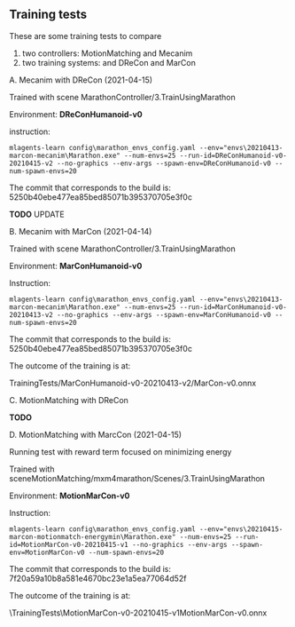 

## Training tests 

These are some training tests to compare 

1. two controllers: MotionMatching and Mecanim
2. two training systems: and DReCon and MarCon



A.  Mecanim with DReCon (2021-04-15)



Trained with scene MarathonController/3.TrainUsingMarathon

Environment: **DReConHumanoid-v0**

instruction:

```shell
mlagents-learn config\marathon_envs_config.yaml --env="envs\20210413-marcon-mecanim\Marathon.exe" --num-envs=25 --run-id=DReConHumanoid-v0-20210415-v2 --no-graphics --env-args --spawn-env=DReConHumanoid-v0 --num-spawn-envs=20

```

The commit that corresponds to the build is:  5250b40ebe477ea85bed85071b395370705e3f0c

**TODO** UPDATE



B.  Mecanim with MarCon (2021-04-14)

Trained with scene MarathonController/3.TrainUsingMarathon

Environment: **MarConHumanoid-v0**

Instruction:

```shell
mlagents-learn config\marathon_envs_config.yaml --env="envs\20210413-marcon-mecanim\Marathon.exe" --num-envs=25 --run-id=MarConHumanoid-v0-20210413-v2 --no-graphics --env-args --spawn-env=MarConHumanoid-v0 --num-spawn-envs=20

```

The commit that corresponds to the build is: 5250b40ebe477ea85bed85071b395370705e3f0c

The outcome of the training is at:

TrainingTests/MarConHumanoid-v0-20210413-v2/MarCon-v0.onnx





C.  MotionMatching with DReCon 

**TODO**



D.  MotionMatching with MarcCon (2021-04-15)

Running test with reward term focused on minimizing energy



Trained with sceneMotionMatching/mxm4marathon/Scenes/3.TrainUsingMarathon

Environment: **MotionMarCon-v0**

Instruction:

```shell
mlagents-learn config\marathon_envs_config.yaml --env="envs\20210415-marcon-motionmatch-energymin\Marathon.exe" --num-envs=25 --run-id=MotionMarCon-v0-20210415-v1 --no-graphics --env-args --spawn-env=MotionMarCon-v0 --num-spawn-envs=20

```

The commit that corresponds to the build is: 7f20a59a10b8a581e4670bc23e1a5ea77064d52f

The outcome of the training is at:

\TrainingTests\MotionMarCon-v0-20210415-v1MotionMarCon-v0.onnx



